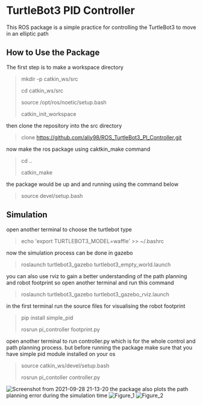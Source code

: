 # TurtleBot3 PID Controller
This ROS package is a simple practice for controlling the TurtleBot3 to move in an elliptic path

## How to Use the Package
The first step is to make a workspace directory 
> mkdir -p catkin_ws/src 
> 
> cd catkin_ws/src
>
> source /opt/ros/noetic/setup.bash
>
> catkin_init_workspace
>
then clone the repository into the src directory
> clone https://github.com/aliy98/ROS_TurtleBot3_PI_Controller.git
>
now make the ros package using caktkin_make command
> cd ..
>
> catkin_make
>
the package would be up and and running using the command below
> source devel/setup.bash
>

## Simulation
open another terminal to choose the turtlebot type
> echo 'export TURTLEBOT3_MODEL=waffle' >> ~/.bashrc 
>
now the simulation process can be done in gazebo 
> roslaunch turtlebot3_gazebo turtlebot3_empty_world.launch
>
you can also use rviz to gain a better understanding of the path planning and robot footprint so open another terminal and run this command
> roslaunch turtlebot3_gazebo turtlebot3_gazebo_rviz.launch
>
in the first terminal run the source files for visualising the robot footprint 
> pip install simple_pid
>
> rosrun pi_controller footprint.py
>
open another terminal to run controller.py which is for the whole control and path planning process.
but before running the package make sure that you have simple pid module installed on your os
> source catkin_ws/devel/setup.bash
>
> rosrun pi_contoller controller.py
>
![Screenshot from 2021-09-28 21-13-20](https://user-images.githubusercontent.com/65722399/135280561-db4b4861-8d30-4e3b-b6ef-322679088f09.png)
the package also plots the path planning error during the simulation time
![Figure_1](https://user-images.githubusercontent.com/65722399/135280985-a6255364-3e9c-47aa-b043-029b2a601756.png)
![Figure_2](https://user-images.githubusercontent.com/65722399/135281076-6ee6ceb1-81e9-45e4-8683-74c565299ee7.png)

